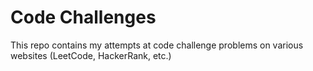# Code Challenges

This repo contains my attempts at code challenge problems on various websites (LeetCode, HackerRank, etc.)
